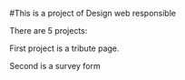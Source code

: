 #This is a project of Design web responsible

There are 5 projects:

First project is a tribute page. 

Second is a survey form

